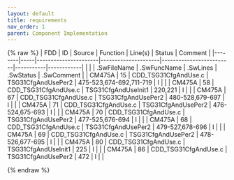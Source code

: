 ```yaml
---
layout: default
title: requirements
nav_order: 1
parent: Component Implementation
---
```

{% raw %}
| FDD    | ID  | Source               | Function            | Line(s)                 | Status    | Comment    |
|--------|-----|----------------------|---------------------|-------------------------|-----------|------------|
|        |     | .SwFileName          | .SwFuncName         | .SwLines                | .SwStatus | .SwComment |
| CM475A | 15  | CDD_TSG31CfgAndUse.c | TSG31CfgAndUsePer2  | 475-523,674-692,711-719 | I         |            |
| CM475A | 58  | CDD_TSG31CfgAndUse.c | TSG31CfgAndUseInit1 | 220,221                 | I         |            |
| CM475A | 67  | CDD_TSG31CfgAndUse.c | TSG31CfgAndUsePer2  | 480-528,679-697         | I         |            |
| CM475A | 71  | CDD_TSG31CfgAndUse.c | TSG31CfgAndUsePer2  | 476-524,675-693         | I         |            |
| CM475A | 70  | CDD_TSG31CfgAndUse.c | TSG31CfgAndUsePer2  | 477-525,676-694         | I         |            |
| CM475A | 68  | CDD_TSG31CfgAndUse.c | TSG31CfgAndUsePer2  | 479-527,678-696         | I         |            |
| CM475A | 69  | CDD_TSG31CfgAndUse.c | TSG31CfgAndUsePer2  | 478-526,677-695         | I         |            |
| CM475A | 80  | CDD_TSG31CfgAndUse.c | TSG31CfgAndUseInit1 | 225                     | I         |            |
| CM475A | 86  | CDD_TSG31CfgAndUse.c | TSG31CfgAndUsePer2  | 472                     | I         |            |

{% endraw %}